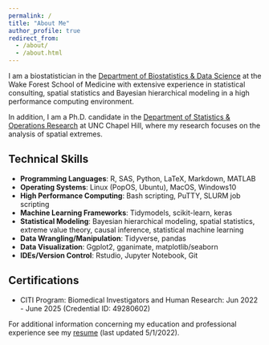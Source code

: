 ```yaml
---
permalink: /
title: "About Me"
author_profile: true
redirect_from: 
  - /about/
  - /about.html
---
```


I am a biostatistician in the [Department of Biostatistics & Data Science](https://school.wakehealth.edu/departments/biostatistics-and-data-science) at the Wake Forest School of Medicine with extensive experience in statistical consulting, spatial statistics and Bayesian hierarchical modeling in a high performance computing environment. 

In addition, I am a Ph.D. candidate in the [Department of Statistics & Operations Research](https://stor.unc.edu/) at UNC Chapel Hill, where my research focuses on the analysis of spatial extremes.

## Technical Skills

- **Programming Languages**: R, SAS, Python, LaTeX, Markdown, MATLAB
- **Operating Systems**: Linux (PopOS, Ubuntu), MacOS, Windows10
- **High Performance Computing**: Bash scripting, PuTTY, SLURM job scripting
- **Machine Learning Frameworks**: Tidymodels, scikit-learn, keras
- **Statistical Modeling**: Bayesian hierarchical modeling, spatial statistics, extreme value theory, causal inference, statistical machine learning
- **Data Wrangling/Manipulation**: Tidyverse, pandas
- **Data Visualization**: Ggplot2, gganimate, matplotlib/seaborn
- **IDEs/Version Control**: Rstudio, Jupyter Notebook, Git

## Certifications

 - CITI Program: Biomedical Investigators and Human Research: Jun 2022 - June 2025 (Credential ID: 49280602)

For additional information concerning my education and professional experience see my [resume](/resume.pdf) (last updated 5/1/2022).

